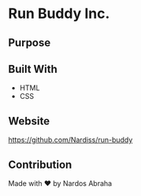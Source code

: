 # Run Buddy Inc.

## Purpose

## Built With
* HTML
* CSS

## Website
https://github.com/Nardiss/run-buddy

## Contribution
Made with ❤️ by Nardos Abraha
